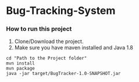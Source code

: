 # Bug-Tracking-System

### How to run this project
1. Clone/Download the project.
2. Make sure you have maven installed and Java 1.8

```
cd "Path to the Project folder"
mvn install
mvn package
java -jar target/BugTracker-1.0-SNAPSHOT.jar
```
